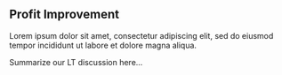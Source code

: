 
## Profit Improvement 

Lorem ipsum dolor sit amet, consectetur adipiscing elit, sed do eiusmod tempor incididunt ut labore et dolore magna aliqua.

Summarize our LT discussion here...
